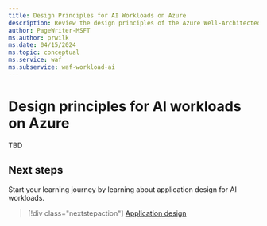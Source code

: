 ```yaml
---
title: Design Principles for AI Workloads on Azure
description: Review the design principles of the Azure Well-Architected Framework. See how to apply these principles to an AI workload.
author: PageWriter-MSFT
ms.author: prwilk
ms.date: 04/15/2024
ms.topic: conceptual
ms.service: waf
ms.subservice: waf-workload-ai
---
```


# Design principles for AI workloads on Azure

TBD

## Next steps

Start your learning journey by learning about application design for AI workloads.

> [!div class="nextstepaction"]
> [Application design](application-design.md)
